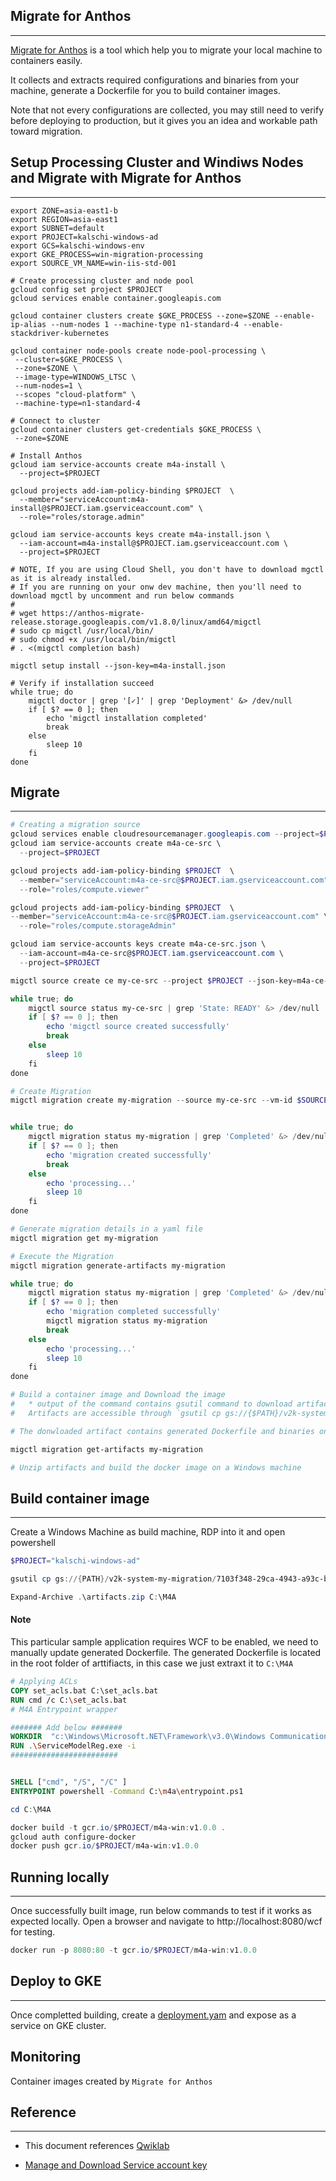 
## Migrate for Anthos
---

[Migrate for Anthos](https://cloud.google.com/migrate/anthos) is a tool which help you to migrate your local machine to containers easily.

It collects and extracts required configurations and binaries from your machine, generate a Dockerfile for you to build container images.

Note that not every configurations are collected, you may still need to verify before deploying to production, but it gives you an idea and workable path toward migration.

## Setup Processing Cluster and Windiws Nodes and Migrate with Migrate for Anthos
---

```shell
export ZONE=asia-east1-b
export REGION=asia-east1
export SUBNET=default
export PROJECT=kalschi-windows-ad
export GCS=kalschi-windows-env
export GKE_PROCESS=win-migration-processing
export SOURCE_VM_NAME=win-iis-std-001

# Create processing cluster and node pool
gcloud config set project $PROJECT
gcloud services enable container.googleapis.com

gcloud container clusters create $GKE_PROCESS --zone=$ZONE --enable-ip-alias --num-nodes 1 --machine-type n1-standard-4 --enable-stackdriver-kubernetes

gcloud container node-pools create node-pool-processing \
 --cluster=$GKE_PROCESS \
 --zone=$ZONE \
 --image-type=WINDOWS_LTSC \
 --num-nodes=1 \
 --scopes "cloud-platform" \
 --machine-type=n1-standard-4

# Connect to cluster
gcloud container clusters get-credentials $GKE_PROCESS \
 --zone=$ZONE

# Install Anthos
gcloud iam service-accounts create m4a-install \
  --project=$PROJECT

gcloud projects add-iam-policy-binding $PROJECT  \
  --member="serviceAccount:m4a-install@$PROJECT.iam.gserviceaccount.com" \
  --role="roles/storage.admin"

gcloud iam service-accounts keys create m4a-install.json \
  --iam-account=m4a-install@$PROJECT.iam.gserviceaccount.com \
  --project=$PROJECT

# NOTE, If you are using Cloud Shell, you don't have to download mgctl as it is already installed.
# If you are running on your onw dev machine, then you'll need to download mgctl by uncomment and run below commands
#
# wget https://anthos-migrate-release.storage.googleapis.com/v1.8.0/linux/amd64/migctl
# sudo cp migctl /usr/local/bin/
# sudo chmod +x /usr/local/bin/migctl
# . <(migctl completion bash)

migctl setup install --json-key=m4a-install.json

# Verify if installation succeed
while true; do
    migctl doctor | grep '[✓]' | grep 'Deployment' &> /dev/null
    if [ $? == 0 ]; then
        echo 'migctl installation completed'
        break
    else
        sleep 10
    fi
done
```

## Migrate
---

```powershell
# Creating a migration source
gcloud services enable cloudresourcemanager.googleapis.com --project=$PROJECT
gcloud iam service-accounts create m4a-ce-src \
  --project=$PROJECT

gcloud projects add-iam-policy-binding $PROJECT  \
  --member="serviceAccount:m4a-ce-src@$PROJECT.iam.gserviceaccount.com" \
  --role="roles/compute.viewer"

gcloud projects add-iam-policy-binding $PROJECT  \
--member="serviceAccount:m4a-ce-src@$PROJECT.iam.gserviceaccount.com" \
  --role="roles/compute.storageAdmin"

gcloud iam service-accounts keys create m4a-ce-src.json \
  --iam-account=m4a-ce-src@$PROJECT.iam.gserviceaccount.com \
  --project=$PROJECT

migctl source create ce my-ce-src --project $PROJECT --json-key=m4a-ce-src.json

while true; do
    migctl source status my-ce-src | grep 'State: READY' &> /dev/null
    if [ $? == 0 ]; then
        echo 'migctl source created successfully'
        break
    else
        sleep 10
    fi
done

# Create Migration
migctl migration create my-migration --source my-ce-src --vm-id $SOURCE_VM_NAME --intent Image --os-type=Windows


while true; do
    migctl migration status my-migration | grep 'Completed' &> /dev/null
    if [ $? == 0 ]; then
        echo 'migration created successfully'
        break
    else   
        echo 'processing...'
        sleep 10
    fi
done

# Generate migration details in a yaml file
migctl migration get my-migration

# Execute the Migration
migctl migration generate-artifacts my-migration

while true; do
    migctl migration status my-migration | grep 'Completed' &> /dev/null
    if [ $? == 0 ]; then
        echo 'migration completed successfully'
        migctl migration status my-migration
        break
    else   
        echo 'processing...'
        sleep 10
    fi
done

# Build a container image and Download the image
#   * output of the command contains gsutil command to download artifact
#   Artifacts are accessible through `gsutil cp gs://{$PATH}/v2k-system-my-migration/7103f348-29ca-4943-a93c-b47bc29c0245/artifacts.zip /home/michi/src/gcp-handson/windows-2tiers-application`

# The donwloaded artifact contains generated Dockerfile and binaries on the source machine that is required for containerize

migctl migration get-artifacts my-migration

# Unzip artifacts and build the docker image on a Windows machine

```
## Build container image
---

Create a Windows Machine as build machine, RDP into it and open powershell


```powershell
$PROJECT="kalschi-windows-ad"

gsutil cp gs://{PATH}/v2k-system-my-migration/7103f348-29ca-4943-a93c-b47bc29c0245/artifacts.zip .

Expand-Archive .\artifacts.zip C:\M4A


```

#### Note

This particular sample application requires WCF to be enabled, we need to manually update generated Dockerfile. The generated Dockerfile is located in the root folder of arttifiacts, in this case we just extraxt it to `C:\M4A`

```Dockerfile
# Applying ACLs
COPY set_acls.bat C:\set_acls.bat
RUN cmd /c C:\set_acls.bat
# M4A Entrypoint wrapper

####### Add below ####### 
WORKDIR  "c:\Windows\Microsoft.NET\Framework\v3.0\Windows Communication Foundation"
RUN .\ServiceModelReg.exe -i
########################


SHELL ["cmd", "/S", "/C" ]
ENTRYPOINT powershell -Command C:\m4a\entrypoint.ps1 

```

```powershell
cd C:\M4A

docker build -t gcr.io/$PROJECT/m4a-win:v1.0.0 .
gcloud auth configure-docker
docker push gcr.io/$PROJECT/m4a-win:v1.0.0

```
## Running locally
---

Once successfully built image, run below commands to test if it works as expected locally. Open a browser and navigate  to http://localhost:8080/wcf for testing.

```powershell
docker run -p 8080:80 -t gcr.io/$PROJECT/m4a-win:v1.0.0
```

## Deploy to GKE
---

Once completted building, create a [deployment.yam](./assets/migrate-for-anthos/deployment.yaml) and expose as a service on GKE cluster.

## Monitoring

Container images created by `Migrate for Anthos`

## Reference
---

* This document references [Qwiklab](https://www.qwiklabs.com/focuses/15534?catalog_rank=%7B%22rank%22%3A1%2C%22num_filters%22%3A0%2C%22has_search%22%3Atrue%7D&parent=catalog&search_id=11730390)

* [Manage and Download Service account key](https://cloud.google.com/iam/docs/creating-managing-service-account-keys#iam-service-account-keys-create-gcloud)